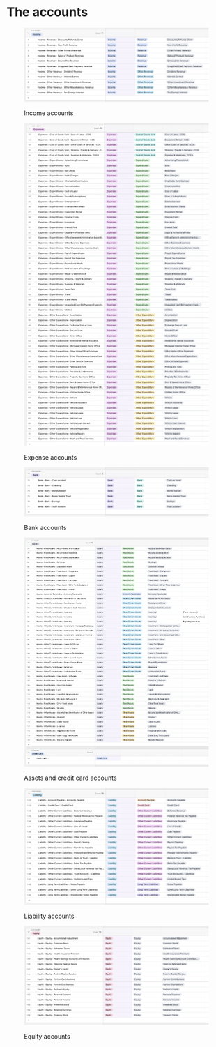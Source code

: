 # The accounts

<figure><img src="../../../.gitbook/assets/Screen Shot 2023-09-25 at 1.02.59 PM.png" alt=""><figcaption><p>Income accounts</p></figcaption></figure>

<figure><img src="../../../.gitbook/assets/Screen Shot 2023-09-25 at 1.03.44 PM.png" alt=""><figcaption><p>Expense accounts</p></figcaption></figure>

<figure><img src="../../../.gitbook/assets/Screen Shot 2023-09-25 at 1.04.21 PM.png" alt=""><figcaption><p>Bank accounts</p></figcaption></figure>

<figure><img src="../../../.gitbook/assets/Screen Shot 2023-09-25 at 1.04.53 PM.png" alt=""><figcaption><p>Assets and credit card accounts</p></figcaption></figure>

<figure><img src="../../../.gitbook/assets/Screen Shot 2023-09-25 at 1.05.18 PM.png" alt=""><figcaption><p>Liability accounts</p></figcaption></figure>

<figure><img src="../../../.gitbook/assets/Screen Shot 2023-09-25 at 1.05.42 PM.png" alt=""><figcaption><p>Equity accounts</p></figcaption></figure>
